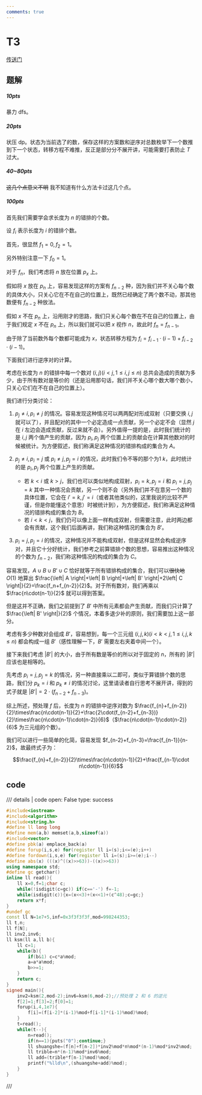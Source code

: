 ```yaml
---
comments: true
---
```


# T3
[传送门](https://local.cwoi.com.cn:8443/contest/C0217/problem/C)


## 题解
##### 10pts

暴力 dfs。

##### 20pts

状压 dp。状态为当前选了的数，保存这样的方案数和逆序对总数枚举下一个数推到下一个状态，转移方程不难推，反正是部分分不展开讲，可能需要打表防止 $T$ 过大。

##### 40~80pts

~~这几个点意义不明~~ 我不知道有什么方法卡过这几个点。

##### 100pts

首先我们需要学会求长度为 $n$ 的错排的个数。

设 $f_i$ 表示长度为 $i$ 的错排个数。

首先，很显然 $f_1=0,f_2=1$。

另外特别注意一下 $f_0=1$。

对于 $f_n$，我们考虑将 $n$ 放在位置 $p_x$ 上。

假如将 $x$ 放在 $p_n$ 上，容易发现这样的方案有 $f_{n-2}$ 种，因为我们并不关心每个数的具体大小，只关心它在不在自己的位置上，既然已经确定了两个数不动，那其他数便有 $f_{n-2}$ 种放法。

假如 $x$ 不在 $p_n$ 上，沿用刚才的思路，我们只关心每个数在不在自己的位置上，由于我们规定 $x$ 不在 $p_n$ 上，所以我们就可以把 $x$ 视作 $n$，故此时 $f_n=f_{n-1}$。

由于除了当前数外每个数都可能成为 $x$，状态转移方程为 $f_i=f_{i-1}\cdot(i-1)+f_{i-2}\cdot(i-1)$。

下面我们进行逆序对的计算。

考虑在长度为 $n$ 的错排中每一个数对 $(i,j)(i<j,1 \le i,j \le n)$ 总共会造成的贡献为多少，由于所有数对是等价的（还是沿用那句话，我们并不关心哪个数大哪个数小，只关心它们在不在自己的位置上）。

我们进行分类讨论：

1. $p_j\ne i,p_i \ne j$ 的情况。容易发现这种情况可以两两配对形成双射（只要交换 $i,j$ 就可以了），并且配对的其中一个必定造成一点贡献，另一个必定不会（显然 $j$ 在 $i$ 左边会造成贡献，反过来就不会）。另外值得一提的是，此时我们统计的是 $i,j$ 两个值产生的贡献，因为 $p_i,p_j$ 两个位置上的贡献会在计算其他数对的时候被统计。为方便叙述，我们称满足这种情况的错排构成的集合为 $A$。

1. $p_j \ne i,p_i = j$ 或 $p_i \ne j,p_j = i$ 的情况，此时我们令不等的那个为1 $k$，此时统计的是 $p_i,p_j$ 两个位置上产生的贡献。
	- 若 $k<i$ 或 $k>j$，我们也可以类似地构成双射，$p_i=k,p_j=i$ 和 $p_i=j,p_j=k$ 其中一种情况会贡献，另一个则不会（另外我们并不在意另一个数的具体位置，它会在 $i'=k,j'=i$（或者其他类似的，这里我说的比较不严谨，但是你能懂这个意思）时被统计到），为方便叙述，我们称满足这种情况的错排构成的集合为 $B$。
	- 若 $i < k < j$，我们仍可以像上面一样构成双射，但需要注意，此时两边都会有贡献，这个我们后面再讲，我们称这种情况的集合为 $B'$。
1. $p_i=j,p_j=i$ 的情况，这种情况并不能构成双射，但是这样显然会构成逆序对，并且它十分好统计，我们参考之前算错排个数的思想，容易推出这种情况的个数为 $f_{n-2}$，我们称这种情况的构成的集合为 $C$。

容易发现，$A \cup B \cup B' \cup C$ 恰好就等于所有错排构成的集合，我们可以~~很快地~~ $O(1)$ 地算出 $\frac{\left| A \right|+\left| B \right|+\left| B' \right|+2\left| C \right|}{2}=\frac{f_n+f_{n-2}}{2}$。对于所有数对，我们再乘以 $\frac{n\cdot(n-1)}{2}$ 就可以得到答案。

但是这并不正确，我们之前提到了 $B'$ 中所有元素都会产生贡献，而我们只计算了 $\frac{\left| B' \right|}{2}$ 个情况，本着多退少补的原则，我们需要加上这一部分。

考虑有多少种数对会组成 $B'$，容易想到，每一个三元组 $(i,j,k)(i < k < j ,1 \le i,j,k \le n)$ 都会构成一组 $B'$（感性理解一下，$B'$ 需要左右夹着中间一个）。

接下来我们考虑 $\left| B' \right|$ 的大小，由于所有数是等价的所以对于固定的 $n$，所有的 $\left| B' \right|$ 应该也是相等的。

先考虑 $p_i=j,p_j=k$ 的情况，另一种直接乘以二即可，类似于算错排个数的思路，我们分 $p_k=i$ 和 $p_k \ne i$ 的情况讨论，这里请读者自行思考不展开讲，得到的式子就是 $\left| B' \right| = 2 \cdot(f_{n-2}+f_{n-3})$。

综上所述，预处理 $f$ 后，长度为 $n$ 的错排中逆序对数为 $\frac{f_{n}+f_{n-2}}{2}\times\frac{n\cdot(n-1)}{2}+\frac{2\cdot(f_{n-2}+f_{n-3})}{2}\times\frac{n\cdot(n-1)\cdot(n-2)}{6}$（$\frac{n\cdot(n-1)\cdot(n-2)}{6}$ 为三元组的个数）。

我们可以进行一些简单的化简，容易发现 $f_{n-2}+f_{n-3}=\frac{f_{n-1}}{n-2}$，故最终式子为：

$$\frac{f_{n}+f_{n-2}}{2}\times\frac{n\cdot(n-1)}{2}+\frac{f_{n-1}\cdot n\cdot(n-1)}{6}$$

## code

/// details | code
    open: False
    type: success
```cpp
#include<iostream>
#include<algorithm>
#include<string.h>
#define ll long long
#define mem(a,b) memset(a,b,sizeof(a))
#include<vector>
#define pbk(a) emplace_back(a)
#define forup(i,s,e) for(register ll i=(s);i<=(e);i++)
#define fordown(i,s,e) for(register ll i=(s);i>=(e);i--)
#define abs(x) (((x)^((x)>>63))-((x)>>63))
using namespace std;
#define gc getchar()
inline ll read(){
    ll x=0,f=1;char c;
    while(!isdigit(c=gc)) if(c=='-') f=-1;
    while(isdigit(c)){x=(x<<3)+(x<<1)+(c^48);c=gc;}
    return x*f;
}
#undef gc
const ll N=1e7+5,inf=0x3f3f3f3f,mod=998244353;
ll t,n;
ll f[N];
ll inv2,inv6;
ll ksm(ll a,ll b){
	ll c=1;
	while(b){
		if(b&1) c=c*a%mod;
		a=a*a%mod;
		b>>=1;
	}
	return c;
}
signed main(){
	inv2=ksm(2,mod-2);inv6=ksm(6,mod-2);//预处理 2 和 6 的逆元
	f[2]=1;f[3]=2;f[0]=1;
	forup(i,4,1e7){
		f[i]=(f[i-2]*(i-1)%mod+f[i-1]*(i-1)%mod)%mod;
	}
	t=read();
	while(t--){
		n=read();
		if(n==1){puts("0");continue;}
		ll shuangshe=(f[n]+f[n-2])*inv2%mod*n%mod*(n-1)%mod*inv2%mod;
		ll trible=n*(n-1)%mod*inv6%mod;
		ll add=(trible*f[n-1]%mod)%mod;
		printf("%lld\n",(shuangshe+add)%mod);
	}
}
```
///